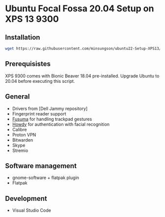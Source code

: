 # Ubuntu Focal Fossa 20.04 Setup on XPS 13 9300
## Installation
```bash
wget https://raw.githubusercontent.com/minsungson/ubuntu22-Setup-XPS13/master/setup.sh?token=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 && sudo chmod +x setup.sh && ./setup.sh
```

## Prerequisistes

XPS 9300 comes with Bionic Beaver 18.04 pre-installed. 
Upgrade Ubuntu to 20.04 before executing this script.

## General

- Drivers from [Dell Jammy repository]
- Fingerprint reader support
- [Fusuma](https://github.com/iberianpig/fusuma) for handling trackpad gestures
- [Howdy](https://github.com/boltgolt/howdy) for authentication with facial recognition
- Calibre
- Proton VPN
- Bitwarden
- Skype
- Stremio

## Software management

- gnome-software + flatpak plugin
- Flatpak

## Development

- Visual Studio Code
